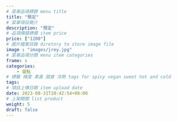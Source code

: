 ```yaml
---
# 菜單品項標題 menu title 
title: "預定"
# 菜單項目簡介 
description: "預定"
# 品項價錢標價 item price 
price: ["1200"]
# 圖片檔案目錄 diretory to store image file
image : "images/jrey.jpg"
# 菜單品項分類 menu item categories 
frame: s 
categories: 
    - 餐點
# 標籤 辣度 素食 甜食 冷熱 tags for spicy vegan sweet hot and cold 
tags: 
# 項目上傳日期 item upload date 
date: 2023-08-31T20:42:54+08:00
# 上架開關 list product 
weight: 5
draft: false
---
```

